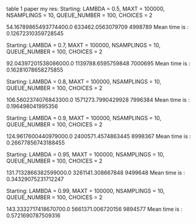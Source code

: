 table 1 paper my res:
Starting:
        LAMBDA = 0.5,
        MAXT = 100000,
        NSAMPLINGS = 10,
        QUEUE_NUMBER = 100,
        CHOICES = 2

54.16789865493774400.0
633462.0563079709 4998789
Mean time is : 0.12672310359728545


Starting:
        LAMBDA = 0.7,
        MAXT = 100000,
        NSAMPLINGS = 10,
        QUEUE_NUMBER = 100,
        CHOICES = 2

92.04397201538086000.0
1139788.6595759848 7000695
Mean time is : 0.16281078658275855


Starting:
        LAMBDA = 0.8,
        MAXT = 100000,
        NSAMPLINGS = 10,
        QUEUE_NUMBER = 100,
        CHOICES = 2

106.5602374076843300.0
1571273.7990429928 7996384
Mean time is : 0.196498041995356


Starting:
        LAMBDA = 0.9,
        MAXT = 100000,
        NSAMPLINGS = 10,
        QUEUE_NUMBER = 100,
        CHOICES = 2

124.9617600440979000.0
2400571.4574863445 8998367
Mean time is : 0.26677856743188455


Starting:
        LAMBDA = 0.95,
        MAXT = 100000,
        NSAMPLINGS = 10,
        QUEUE_NUMBER = 100,
        CHOICES = 2

131.7132866382599000.0
3261141.308667848 9499648
Mean time is : 0.34329075231712247


Starting:
        LAMBDA = 0.99,
        MAXT = 100000,
        NSAMPLINGS = 10,
        QUEUE_NUMBER = 100,
        CHOICES = 2

143.3332717418670700.0
5661371.006720156 9894577
Mean time is : 0.5721690787509316